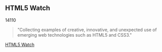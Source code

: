 <article><h2>HTML5 Watch</h2><time><span class="day">1</span><span class="month">4</span><span class="year">110</span></time><blockquote><p>"Collecting examples of creative, innovative, and unexpected use of emerging web technologies such as HTML5 and CSS3."</p></blockquote><p><a href="http://html5watch.tumblr.com/">HTML5 Watch</a></p></article>